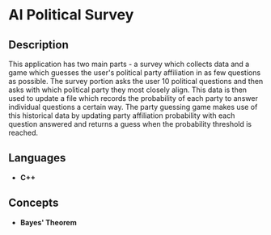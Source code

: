 <h1>AI Political Survey</h1>

<h2>Description</h2>
This application has two main parts - a survey which collects data and a game which guesses the user's political party affiliation in as few questions as possible. The survey portion asks the user 10 political questions and then asks with which political party they most closely align. This data is then used to update a file which records the probability of each party to answer individual questions a certain way. The party guessing game makes use of this historical data by updating party affiliation probability with each question answered and returns a guess when the probability threshold is reached.
<br>


<h2>Languages</h2>

- <b>C++</b>

<h2>Concepts</h2>

- <b>Bayes' Theorem</b>
